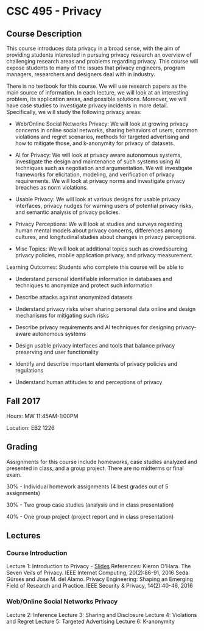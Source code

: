 # CSC 495 - Privacy

## Course Description

This course introduces data privacy in a broad sense, with the aim of providing students interested in pursuing privacy research an overview of challenging research areas and problems regarding privacy. This course will expose students to many of the issues that privacy engineers, program managers, researchers and designers deal with in industry.

There is no textbook for this course. We will use research papers as the main source of information. In each lecture, we will look at an interesting problem, its application areas, and possible solutions. Moreover, we will have case studies to investigate privacy incidents in more detail. Specifically, we will study the following privacy areas:

- Web/Online Social Networks Privacy: We will look at growing privacy concerns in online social networks, sharing behaviors of users, common violations and regret scenarios, methods for targeted advertising and how to mitigate those, and k-anonymity for privacy of datasets.

- AI for Privacy: We will look at privacy aware autonomous systems, investigate the design and maintenance of such systems using AI techniques such as negotiation and argumentation. We will investigate frameworks for elicitation, modeling, and verification of privacy requirements. We will look at privacy norms and investigate privacy breaches as norm violations.

- Usable Privacy: We will look at various designs for usable privacy interfaces, privacy nudges for warning users of potential privacy risks, and semantic analysis of privacy policies.

- Privacy Perceptions: We will look at studies and surveys regarding human mental models about privacy concerns, differences among cultures, and longitudinal studies about changes in privacy perceptions.

- Misc Topics: We will look at additional topics such as crowdsourcing privacy policies, mobile application privacy, and privacy measurement.

Learning Outcomes: Students who complete this course will be able to

- Understand personal identifiable information in databases and techniques to anonymize and protect such information

- Describe attacks against anonymized datasets

- Understand privacy risks when sharing personal data online and design mechanisms for mitigating such risks

- Describe privacy requirements and AI techniques for designing privacy-aware autonomous systems

- Design usable privacy interfaces and tools that balance privacy preserving and user functionality

- Identify and describe important elements of privacy policies and regulations

- Understand human attitudes to and perceptions of privacy

## Fall 2017

Hours: MW 11:45AM-1:00PM

Location: EB2 1226

## Grading

Assignments for this course include homeworks, case studies analyzed and presented in class, and a group project. There are no midterms or final exam.

30% - Individual homework assignments (4 best grades out of 5 assignments)

30% - Two group case studies (analysis and in class presentation)

40% - One group project (project report and in class presentation)

## Lectures

### Course Introduction
Lecture 1: Introduction to Privacy - [Slides](https://ozgurkafali.github.io/courses/ncsu/Lecture1-Intro.pdf)
References: 
Kieron O'Hara. The Seven Veils of Privacy. IEEE Internet Computing, 20(2):86-91, 2016
Seda Gürses and Jose M. del Alamo. Privacy Engineering: Shaping an Emerging Field of Research and Practice. IEEE Security & Privacy, 14(2):40-46, 2016

### Web/Online Social Networks Privacy
Lecture 2: Inference
Lecture 3: Sharing and Disclosure
Lecture 4: Violations and Regret
Lecture 5: Targeted Advertising
Lecture 6: K-anonymity

